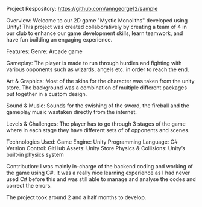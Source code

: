Project Respository: https://github.com/anngeorge12/sample

Overview:
Welcome to our 2D game "Mystic Monoliths" developed using Unity! This project was created collaboratively by creating a team of 4 in our club to enhance our game development skills, learn teamwork, and have fun building an engaging experience.

Features:
Genre: Arcade game

Gameplay: The player is made to run through hurdles and fighting with various opponents such as wizards, angels etc. in order to reach the end.

Art & Graphics: Most of the skins for the character was taken from the unity store. The background was a combination of multiple different packages put together in a custom design.

Sound & Music: Sounds for the swishing of the sword, the fireball and the gameplay music wastaken directly from the internet.

Levels & Challenges: The player has to go through 3 stages of the game where in each stage they have different sets of of opponents and scenes.


Technologies Used:
Game Engine: Unity
Programming Language: C#
Version Control: GitHub
Assets: Unity Store
Physics & Collisions: Unity’s built-in physics system


Contribution:
I was mainly in-charge of the backend coding and working of the game using C#. It was a really nice learning experience as I had never used C# before this and was still able to manage and analyse the codes and correct the errors.


The project took around 2 and a half months to develop.
